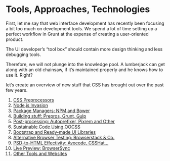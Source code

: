 Tools, Approaches, Technologies
===============================

First, let me say that web interface development has recently been focusing a
bit too much on development tools. We spend a lot of time setting up a perfect
workflow in Grunt at the expense of creating a user-oriented product.

The UI developer’s “tool box” should contain more design thinking and less
debugging tools.

Therefore, we will not plunge into the knowledge pool. A lumberjack can get
along with an old chainsaw, if it’s maintained properly and he knows how to use
it. Right?

let’s create an overview of new stuff that CSS has brought out over the past few
years.

1.  [CSS Preprocessors](preprocessors.md)
2.  [Node.js Invasion](node-js.md)
3.  [Package Managers: NPM and Bower](npm-bower.md)
4.  [Building stuff: Prepros, Grunt, Gulp](building.md)
5.  [Post-processing: Autoprefixer, Pixrem and Other](postprocessing.md)
6.  [Sustainable Code Using OOCSS](oocss.md)
7.  [Bootstrap and Ready-made UI Libraries](bootstrap.md)
8.  [Alternative Browser Testing: Browserstack & Co.](browserstack.md)
9.  [PSD-to-HTML Effectivity: Avocode, CSSHat…](psd-to-html.md)
10. [Live Preview: BrowserSync](browsersync.md)
11. [Other Tools and Websites](other-tools.md)
